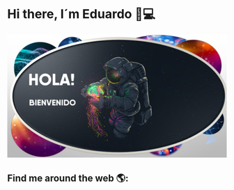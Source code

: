 # Hi there, I´m Eduardo 🚩💻 




![Screen](https://github.com/Eduardo73Martinez/Eduardo73Martinez/blob/main/Presentacion%20para%20githib.jpg)
## Find me around the web 🌎:
